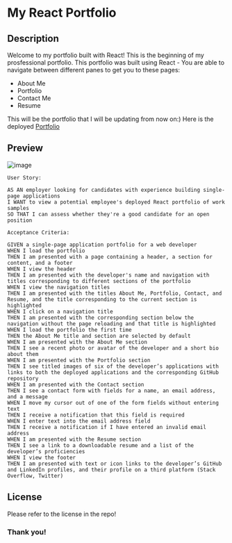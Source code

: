 # My React Portfolio

## Description
Welcome to my portfolio built with React! This is the beginning of my prosfessional portfolio. This portfolio was built using React - You are able to navigate between different panes to get you to these pages: 
- About Me
- Portfolio
- Contact Me
- Resume

This will be the portfolio that I will be updating from now on:) Here is the deployed [Portfolio](https://saul473.github.io/mac-react-portfolio/)

## Preview 

![image](https://github.com/Saul473/mac-react-portfolio/assets/118771655/05864a7e-2212-487e-b77d-eaa3ca5e87be)


```
User Story: 

AS AN employer looking for candidates with experience building single-page applications
I WANT to view a potential employee's deployed React portfolio of work samples
SO THAT I can assess whether they're a good candidate for an open position
```

```
Acceptance Criteria:

GIVEN a single-page application portfolio for a web developer
WHEN I load the portfolio
THEN I am presented with a page containing a header, a section for content, and a footer
WHEN I view the header
THEN I am presented with the developer's name and navigation with titles corresponding to different sections of the portfolio
WHEN I view the navigation titles
THEN I am presented with the titles About Me, Portfolio, Contact, and Resume, and the title corresponding to the current section is highlighted
WHEN I click on a navigation title
THEN I am presented with the corresponding section below the navigation without the page reloading and that title is highlighted
WHEN I load the portfolio the first time
THEN the About Me title and section are selected by default
WHEN I am presented with the About Me section
THEN I see a recent photo or avatar of the developer and a short bio about them
WHEN I am presented with the Portfolio section
THEN I see titled images of six of the developer’s applications with links to both the deployed applications and the corresponding GitHub repository
WHEN I am presented with the Contact section
THEN I see a contact form with fields for a name, an email address, and a message
WHEN I move my cursor out of one of the form fields without entering text
THEN I receive a notification that this field is required
WHEN I enter text into the email address field
THEN I receive a notification if I have entered an invalid email address
WHEN I am presented with the Resume section
THEN I see a link to a downloadable resume and a list of the developer’s proficiencies
WHEN I view the footer
THEN I am presented with text or icon links to the developer’s GitHub and LinkedIn profiles, and their profile on a third platform (Stack Overflow, Twitter) 
```

## License
Please refer to the license in the repo!

### Thank you!

